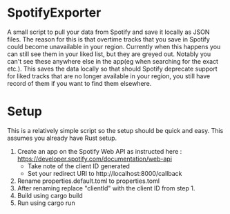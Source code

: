 # SpotifyExporter
A small script to pull your data from Spotify and save it locally as JSON files.
The reason for this is that overtime tracks that you save in Spotify could become unavailable in your region.
Currently when this happens you can still see them in your liked list, but they are greyed out.
Notably you can't see these anywhere else in the app(eg when searching for the exact etc.).
This saves the data locally so that should Spotify deprecate support for liked tracks that are no longer available in your region, you still have record of them if you want to find them elsewhere.

# Setup
This is a relatively simple script so the setup should be quick and easy.
This assumes you already have Rust setup.
1. Create an app on the Spotify Web API as instructed here : https://developer.spotify.com/documentation/web-api
   - Take note of the client ID generated
   - Set your redirect URI to http://localhost:8000/callback
2. Rename properties.default.toml to properties.toml
3. After renaming replace "clientId" with the client ID from step 1.
4. Build using cargo build
5. Run using cargo run
